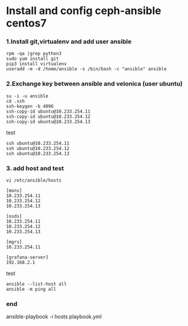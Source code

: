 # Install and config ceph-ansible centos7
### 1.Install git,virtualenv and add user ansible
```
rpm -qa |grep python3
sudo yum install git
pip3 install virtualenv
useradd -m -d /home/ansible -s /bin/bash -c "ansible" ansible
```
### 2.Exchange key between ansible and velonica (user ubuntu)
```
su -i -u ansible
cd .ssh
ssh-keygen -b 4096
ssh-copy-id ubuntu@10.233.254.11
ssh-copy-id ubuntu@10.233.254.12
ssh-copy-id ubuntu@10.233.254.13
```

test
```
ssh ubuntu@10.233.254.11
ssh ubuntu@10.233.254.12
ssh ubuntu@10.233.254.13
```
### 3. add host and test
```
vi /etc/ansible/hosts

[mons]
10.233.254.11
10.233.254.12
10.233.254.13

[osds]
10.233.254.11
10.233.254.12
10.233.254.13

[mgrs]
10.233.254.11

[grafana-server]
192.168.2.1
```
test
```
ansible --list-host all
ansible -m ping all
```

### end 
ansible-playbook -i hosts playbook.yml